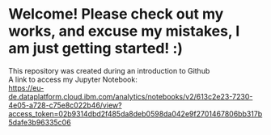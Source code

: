 # Welcome! Please check out my works, and excuse my mistakes, I am just getting started! :)
This repository was created during an introduction to Github\
A link to access my Jupyter Notebook:\
https://eu-de.dataplatform.cloud.ibm.com/analytics/notebooks/v2/613c2e23-7230-4e05-a728-c75e8c022b46/view?access_token=02b9314dbd2f485da8deb0598da042e9f2701467806bb317b5dafe3b96335c06
